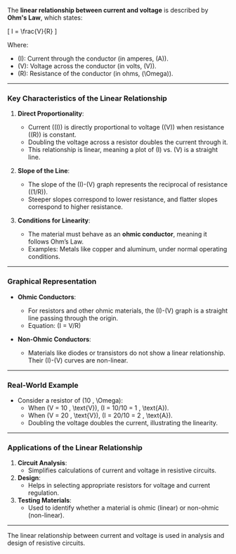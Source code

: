 The **linear relationship between current and voltage** is described by **Ohm's Law**, which states:

\[
I = \frac{V}{R}
\]

Where:
- \(I\): Current through the conductor (in amperes, \(A\)).
- \(V\): Voltage across the conductor (in volts, \(V\)).
- \(R\): Resistance of the conductor (in ohms, \(\Omega\)).

---

### **Key Characteristics of the Linear Relationship**

1. **Direct Proportionality**:
   - Current (\(I\)) is directly proportional to voltage (\(V\)) when resistance (\(R\)) is constant.
   - Doubling the voltage across a resistor doubles the current through it.
   - This relationship is linear, meaning a plot of \(I\) vs. \(V\) is a straight line.

2. **Slope of the Line**:
   - The slope of the \(I\)-\(V\) graph represents the reciprocal of resistance (\(1/R\)).
   - Steeper slopes correspond to lower resistance, and flatter slopes correspond to higher resistance.

3. **Conditions for Linearity**:
   - The material must behave as an **ohmic conductor**, meaning it follows Ohm’s Law.
   - Examples: Metals like copper and aluminum, under normal operating conditions.

---

### **Graphical Representation**

- **Ohmic Conductors**:
  - For resistors and other ohmic materials, the \(I\)-\(V\) graph is a straight line passing through the origin.
  - Equation: \(I = V/R\)

- **Non-Ohmic Conductors**:
  - Materials like diodes or transistors do not show a linear relationship. Their \(I\)-\(V\) curves are non-linear.

---

### **Real-World Example**
- Consider a resistor of \(10 \, \Omega\):
  - When \(V = 10 \, \text{V}\), \(I = 10/10 = 1 \, \text{A}\).
  - When \(V = 20 \, \text{V}\), \(I = 20/10 = 2 \, \text{A}\).
  - Doubling the voltage doubles the current, illustrating the linearity.

---

### **Applications of the Linear Relationship**
1. **Circuit Analysis**:
   - Simplifies calculations of current and voltage in resistive circuits.
2. **Design**:
   - Helps in selecting appropriate resistors for voltage and current regulation.
3. **Testing Materials**:
   - Used to identify whether a material is ohmic (linear) or non-ohmic (non-linear).

---

The linear relationship between current and voltage is used in analysis and design of resistive circuits.
